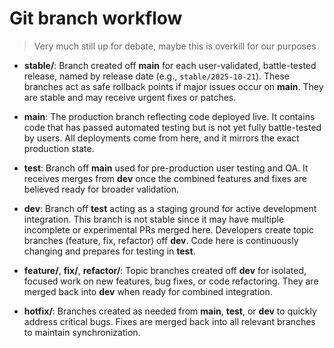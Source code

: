# Git branch workflow
> Very much still up for debate, maybe this is overkill for our purposes

- **stable/<date>**: Branch created off **main** for each user-validated, battle-tested release, named by release date (e.g., `stable/2025-10-21`). These branches act as safe rollback points if major issues occur on **main**. They are stable and may receive urgent fixes or patches.

- **main**: The production branch reflecting code deployed live. It contains code that has passed automated testing but is not yet fully battle-tested by users. All deployments come from here, and it mirrors the exact production state.

- **test**: Branch off **main** used for pre-production user testing and QA. It receives merges from **dev** once the combined features and fixes are believed ready for broader validation.

- **dev**: Branch off **test** acting as a staging ground for active development integration. This branch is not stable since it may have multiple incomplete or experimental PRs merged here. Developers create topic branches (feature, fix, refactor) off **dev**. Code here is continuously changing and prepares for testing in **test**.

- **feature/**, **fix/**, **refactor/**: Topic branches created off **dev** for isolated, focused work on new features, bug fixes, or code refactoring. They are merged back into **dev** when ready for combined integration.

- **hotfix/**: Branches created as needed from **main**, **test**, or **dev** to quickly address critical bugs. Fixes are merged back into all relevant branches to maintain synchronization.
